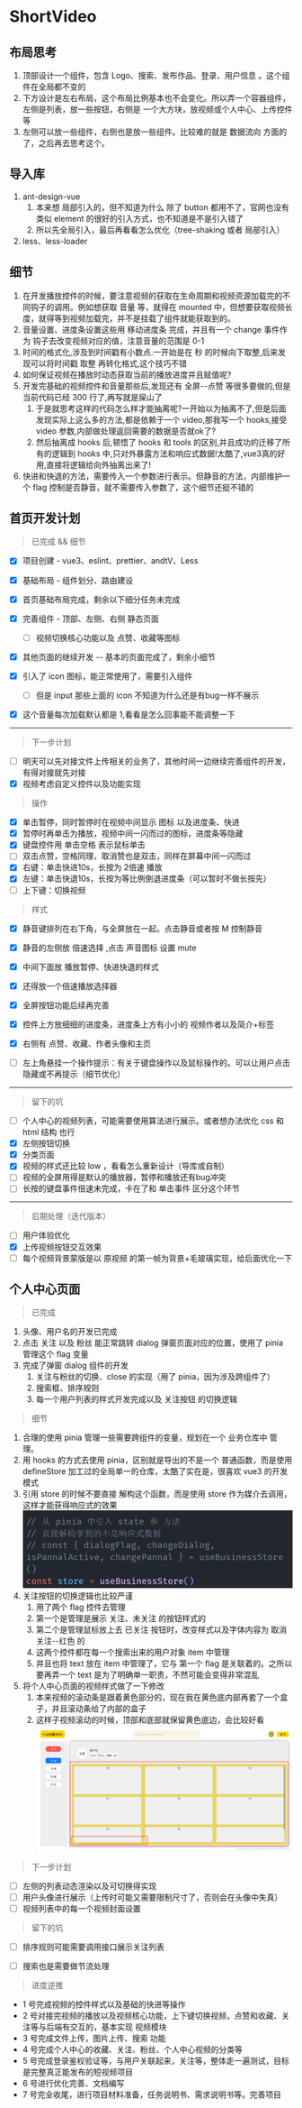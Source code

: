 # ShortVideo

## 布局思考
1. 顶部设计一个组件，包含 Logo、搜索、发布作品、登录、用户信息 。这个组件在全局都不变的
2. 下方设计是左右布局，这个布局比例基本也不会变化。所以弄一个容器组件，左侧是列表，放一些按钮，右侧是 一个大方块，放视频或个人中心、上传控件等
3. 左侧可以放一些组件，右侧也是放一些组件。比较难的就是 数据流向 方面的了，之后再去思考这个。

## 导入库
1. ant-design-vue
   1. 本来想 局部引入的，但不知道为什么 除了 button 都用不了，官网也没有类似 element 的很好的引入方式，也不知道是不是引入错了
   2. 所以先全局引入，最后再看看怎么优化（tree-shaking 或者 局部引入）
2. less、less-loader

## 细节
1. 在开发播放控件的时候，要注意视频的获取在生命周期和视频资源加载完的不同钩子的调用。例如想获取 音量 等，就得在 mounted 中，但想要获取视频长度，就得等到视频加载完，并不是挂载了组件就能获取到的。
2. 音量设置、进度条设置这些用 移动进度条 完成，并且有一个 change 事件作为 钩子去改变视频对应的值，注意音量的范围是 0-1
3. 时间的格式化,涉及到时间戳有小数点.一开始是在 秒 的时候向下取整,后来发现可以将时间戳 取整 再转化格式,这个技巧不错
4. 如何保证视频在播放时动态获取当前的播放进度并且赋值呢?
5. 开发完基础的视频控件和音量那些后,发现还有 全屏--点赞 等很多要做的,但是当前代码已经 300 行了,再写就是屎山了
   1. 于是就思考这样的代码怎么样才能抽离呢?一开始以为抽离不了,但是后面发现实际上这么多的方法,都是依赖于一个 video,那我写一个 hooks,接受 video 参数,内部做处理返回需要的数据是否就ok了?
   2. 然后抽离成 hooks 后,顿悟了 hooks 和 tools 的区别,并且成功的迁移了所有的逻辑到 hooks 中,只对外暴露方法和响应式数据!太酷了,vue3真的好用,直接将逻辑给向外抽离出来了!
6. 快进和快退的方法，需要传入一个参数进行表示。但静音的方法，内部维护一个 flag 控制是否静音，就不需要传入参数了，这个细节还挺不错的

## 首页开发计划
> 已完成 && 细节
* [x] 项目创建 - vue3、eslint、prettier、andtV、Less
* [x] 基础布局 - 组件划分、路由建设
* [x] 首页基础布局完成，剩余以下细分任务未完成
  
* [x] 完善组件 - 顶部、左侧、右侧 静态页面
  * [ ] 视频切换核心功能以及 点赞、收藏等图标
* [x] 其他页面的继续开发 -- 基本的页面完成了，剩余小细节
* [x] 引入了 icon 图标，能正常使用了，需要引入组件
  * [ ] 但是 input 那些上面的 icon 不知道为什么还是有bug一样不展示
* [x] 这个音量每次加载默认都是 1,看看是怎么回事能不能调整一下 
---
> 下一步计划
* [ ] 明天可以先对接文件上传相关的业务了，其他时间一边继续完善组件的开发，有得对接就先对接
* [x] 视频考虑自定义控件以及功能实现
> 操作
  * [x] 单击暂停，同时暂停时在视频中间显示 图标 以及进度条、快进
  * [x] 暂停时再单击为播放，视频中间一闪而过的图标，进度条等隐藏
  * [x] 键盘控件用 单击空格 表示鼠标单击
  * [ ] 双击点赞，空格同理，取消赞也是双击，同样在屏幕中间一闪而过
  * [x] 右键：单击快进10s，长按为 2倍速 播放
  * [x] 左键：单击快退10s，长按为等比例倒退进度条（可以暂时不做长按先）
  * [ ] 上下键：切换视频
> 样式
  * [x] 静音键排列在右下角，与全屏放在一起。点击静音或者按 M 控制静音
  * [x] 静音的左侧放 倍速选择 ,点击 声音图标 设置 mute
  * [x] 中间下面放 播放暂停、快进快退的样式
  * [x] 还得放一个倍速播放选择器
  * [x] 全屏按钮功能后续再完善
  * [x] 控件上方放细细的进度条，进度条上方有小小的 视频作者以及简介+标签
  * [x] 右侧有 点赞、收藏、作者头像和主页
  * [ ] 左上角悬挂一个操作提示：有关于键盘操作以及鼠标操作的。可以让用户点击隐藏或不再提示（细节优化）


---
> 留下的坑
* [ ] 个人中心的视频列表，可能需要使用算法进行展示。或者想办法优化 css 和 html 结构 也行
* [x] 左侧按钮切换
* [x] 分类页面
* [x] 视频的样式还比较 low ，看看怎么重新设计（导库或自制）
* [ ] 视频的全屏用得是默认的播放器，暂停和播放还有bug冲突
* [ ] 长按的键盘事件倍速未完成，卡在了和 单击事件 区分这个环节

---
> 后期处理（迭代版本）
* [ ] 用户体验优化
* [x] 上传视频按钮交互效果
* [ ] 每个视频背景蒙版是以 原视频 的第一帧为背景+毛玻璃实现，给后面优化一下

## 个人中心页面
> 已完成

1. 头像、用户名的开发已完成
2. 点击 关注 以及 粉丝 能正常跳转 dialog 弹窗页面对应的位置，使用了 pinia 管理这个 flag 变量
3. 完成了弹窗 dialog 组件的开发
   1. 关注与粉丝的切换、close 的实现（用了 pinia，因为涉及跨组件了）
   2. 搜索框、排序规则
   3. 每一个用户列表的样式开发完成以及 关注按钮 的切换逻辑

> 细节
1. 合理的使用 pinia 管理一些需要跨组件的变量，规划在一个 业务仓库中 管理。
2. 用 hooks 的方式去使用 pinia，区别就是导出的不是一个 普通函数，而是使用 defineStore 加工过的全局单一的仓库，太酷了实在是，很喜欢 vue3 的开发模式
3. 引用 store 的时候不要直接 解构这个函数，而是使用 store 作为媒介去调用，这样才能获得响应式的效果
![pinia说明](/public/img/pinia.png)
4. 关注按钮的切换逻辑也比较严谨
   1. 用了两个 flag 控件去管理
   2. 第一个是管理是展示 关注、未关注 的按钮样式的
   3. 第二个是管理鼠标放上去 已关注 按钮时，改变样式以及字体内容为 取消关注--红色 的
   4. 这两个控件都在每一个搜索出来的用户对象 item 中管理
   5. 并且也将 text 放在 item 中管理了，它与 第一个 flag 是关联着的。之所以要再弄一个 text 是为了明确单一职责，不然可能会变得非常混乱
5. 将个人中心页面的视频样式做了一下修改
   1. 本来视频的滚动条是跟着黄色部分的，现在我在黄色底内部再套了一个盒子，并且滚动条给了内部的盒子
   2. 这样子视频滚动的时候，顶部和底部就保留黄色底边，会比较好看
![视频滚动条](/public/img/video_scroll.png)

> 下一步计划
* [ ] 左侧的列表动态渲染以及可切换得实现
* [ ] 用户头像进行展示（上传时可能又需要限制尺寸了，否则会在头像中失真）
* [ ] 视频列表中的每一个视频封面设置

> 留下的坑
* [ ] 排序规则可能需要调用接口展示关注列表
* [ ] 搜索也是需要做节流处理 




> 进度逆推
* 1 号完成视频的控件样式以及基础的快进等操作
* 2 号对接完视频的播放以及视频核心功能，上下键切换视频，点赞和收藏、关注等与后端有交互的，基本实现 视频模块
* 3 号完成文件上传，图片上传、搜索 功能
* 4 号完成个人中心的收藏、关注、粉丝、个人中心视频的分类等
* 5 号完成登录鉴权验证等，与用户关联起来，关注等，整体走一遍测试，目标是完整真正能发布的短视频项目
* 6 号进行优化完善、文档编写
* 7 号完全收尾，进行项目材料准备，任务说明书、需求说明书等。完善项目